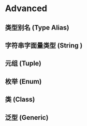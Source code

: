# Advanced

## 类型别名 (Type Alias)
## 字符串字面量类型 (String )
## 元组 (Tuple)
## 枚举 (Enum)
## 类 (Class)
## 泛型 (Generic)
